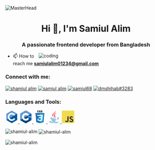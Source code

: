 ![MasterHead](https://upload.wikimedia.org/wikipedia/commons/7/7e/Knowledge_Is_Human_Homepage_Animated_Banner.gif)
<h1 align="center">Hi 👋, I'm Samiul Alim</h1>
<h3 align="center">A passionate frontend developer from Bangladesh</h3>
<img align="right" alt="coding" width="400" src="[https://camo.githubusercontent.com/8677f51a16845260da364aa981323417ea42d7d618253eb4a6e62713ca92a4df/68747470733a2f2f6d656469612e67697068792e636f6d2f6d656469612f4356744e6538346868594639752f67697068792e676966](https://camo.githubusercontent.com/5a36f0e63a0aa687662aad485e707ea806cb364377b222adb9b8fa78c88bde47/68747470733a2f2f6d656469612e67697068792e636f6d2f6d656469612f4356744e6538346868594639752f67697068792e676966)">

- 📫 How to reach me **samiulalim01234@gmail.com**

<h3 align="left">Connect with me:</h3>
<p align="left">
<a href="https://linkedin.com/in/shamiul alim" target="blank"><img align="center" src="https://raw.githubusercontent.com/rahuldkjain/github-profile-readme-generator/master/src/images/icons/Social/linked-in-alt.svg" alt="shamiul alim" height="30" width="40" /></a>
<a href="https://fb.com/samiul alim" target="blank"><img align="center" src="https://raw.githubusercontent.com/rahuldkjain/github-profile-readme-generator/master/src/images/icons/Social/facebook.svg" alt="samiul alim" height="30" width="40" /></a>
<a href="https://www.leetcode.com/samiul68" target="blank"><img align="center" src="https://raw.githubusercontent.com/rahuldkjain/github-profile-readme-generator/master/src/images/icons/Social/leet-code.svg" alt="samiul68" height="30" width="40" /></a>
<a href="https://discord.gg/dmshihab#3283" target="blank"><img align="center" src="https://raw.githubusercontent.com/rahuldkjain/github-profile-readme-generator/master/src/images/icons/Social/discord.svg" alt="dmshihab#3283" height="30" width="40" /></a>
</p>

<h3 align="left">Languages and Tools:</h3>
<p align="left"> <a href="https://www.cprogramming.com/" target="_blank" rel="noreferrer"> <img src="https://raw.githubusercontent.com/devicons/devicon/master/icons/c/c-original.svg" alt="c" width="40" height="40"/> </a> <a href="https://www.w3schools.com/cpp/" target="_blank" rel="noreferrer"> <img src="https://raw.githubusercontent.com/devicons/devicon/master/icons/cplusplus/cplusplus-original.svg" alt="cplusplus" width="40" height="40"/> </a> <a href="https://www.w3schools.com/css/" target="_blank" rel="noreferrer"> <img src="https://raw.githubusercontent.com/devicons/devicon/master/icons/css3/css3-original-wordmark.svg" alt="css3" width="40" height="40"/> </a> <a href="https://www.java.com" target="_blank" rel="noreferrer"> <img src="https://raw.githubusercontent.com/devicons/devicon/master/icons/java/java-original.svg" alt="java" width="40" height="40"/> </a> <a href="https://developer.mozilla.org/en-US/docs/Web/JavaScript" target="_blank" rel="noreferrer"> <img src="https://raw.githubusercontent.com/devicons/devicon/master/icons/javascript/javascript-original.svg" alt="javascript" width="40" height="40"/> </a> </p>

<p><img align="left" src="https://github-readme-stats.vercel.app/api/top-langs?username=shamiul-alim&show_icons=true&locale=en&layout=compact" alt="shamiul-alim" /></p>

<p>&nbsp;<img align="center" src="https://github-readme-stats.vercel.app/api?username=shamiul-alim&show_icons=true&locale=en" alt="shamiul-alim" /></p>

<p><img align="center" src="https://github-readme-streak-stats.herokuapp.com/?user=shamiul-alim&" alt="shamiul-alim" /></p>
